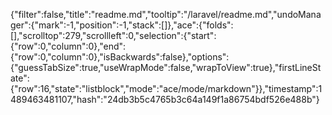 {"filter":false,"title":"readme.md","tooltip":"/laravel/readme.md","undoManager":{"mark":-1,"position":-1,"stack":[]},"ace":{"folds":[],"scrolltop":279,"scrollleft":0,"selection":{"start":{"row":0,"column":0},"end":{"row":0,"column":0},"isBackwards":false},"options":{"guessTabSize":true,"useWrapMode":false,"wrapToView":true},"firstLineState":{"row":16,"state":"listblock","mode":"ace/mode/markdown"}},"timestamp":1489463481107,"hash":"24db3b5c4765b3c64a149f1a86754bdf526e488b"}